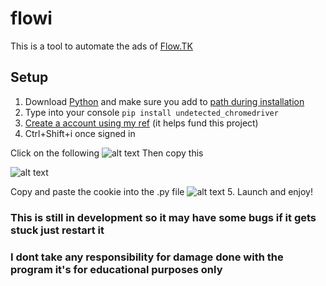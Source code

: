 # flowi

This is a tool to automate the ads of [Flow.TK](https://flow.tk)


## Setup
1. Download [Python](https://www.python.org/) and make sure you add to [path during installation](https://external-content.duckduckgo.com/iu/?u=https%3A%2F%2Fwww.techbaz.org%2FCourse%2Fimgall%2Fpython%2Finstallation%2F2_add_path.png&f=1&nofb=1&ipt=ed2c903c6288df8cc09ad503cffbd49e98757eb35a3774597a12c56327027db9&ipo=images)
2. Type into your console `pip install undetected_chromedriver`
3. [Create a account using my ref](https://flow.tk/signup?ref=DarkAirNight) (it helps fund this project)
4. Ctrl+Shift+i once signed in

Click on the following
![alt text](https://i.imgur.com/2UgVRWQ.gif)
Then copy this

![alt text](https://i.imgur.com/i9uyy2N.gif)

Copy and paste the cookie into the .py file
![alt text](https://i.imgur.com/T7slvtg.gif)
5. Launch and enjoy!

### This is still in development so it may have some bugs if it gets stuck just restart it

### I dont take any responsibility for damage done with the program it's for educational purposes only
